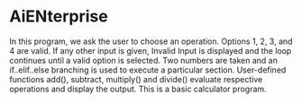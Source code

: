 # AiENterprise
In this program, we ask the user to choose an operation. Options 1, 2, 3, and 4 are valid. If any other input is given, Invalid Input  is displayed 
and the loop continues until a valid option is selected.
Two numbers are taken and an if..elif..else branching is used to execute a particular section. User-defined functions add(), subtract, multiply()
and divide() evaluate respective operations and display the output. This is a basic calculator program.
